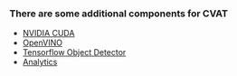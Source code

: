 ### There are some additional components for CVAT

* [NVIDIA CUDA](cuda/README.md)
* [OpenVINO](openvino/README.md)
* [Tensorflow Object Detector](tf_annotation/README.md)
* [Analytics](analytics/README.md)

